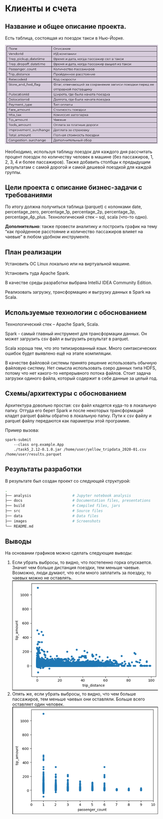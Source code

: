 # Клиенты и счета

## Название и общее описание проекта.
Есть таблица, состоящая из поездок такси в Нью-Йорке.

![Таблица](images/table.png)

Необходимо, используя таблицу поездок для каждого дня рассчитать процент поездок по количеству человек в машине (без пассажиров, 1, 2, 3, 4 и более пассажиров). Также добавить столбцы к предыдущим результатам с самой дорогой и самой дешевой поездкой для каждой группы.

## Цели проекта с описание бизнес-задачи с требованиями
По итогу должна получиться таблица (parquet) с колонками date, percentage_zero, percentage_1p, percentage_2p, percentage_3p, percentage_4p_plus. Технологический стек – sql, scala (что-то одно).

**Дополнительно**: также провести аналитику и построить график на тему “как пройденное расстояние и количество пассажиров влияет на чаевые” в любом удобном инструменте.

## План реализации
Установить ОС Linux локально или на виртуальной машине.

Установить туда Apache Spark.

В качестве среды разработки выбрана IntelliJ IDEA Community Edition.

Реализовать загрузку, трансформацию и выгрузку данных в Spark на Scala.

## Используемые технологии с обоснованием
Технологический стек – Apache Spark, Scala. 

Spark - самый главный инструмент для трансформации данных. Он может загрузить csv файл и выгрузить результат в parquet. 

Scala хороша тем, что это типизированный язык. Много синтаксических ошибок будет выявлено ещё на этапе компиляции.

В качестве файловой системы принято решение использовать обычную файловую систему. Нет смысла использовать озеро данных типа HDFS, потому что нет какого-то непрерывного потока файлов. Стоит задача загрузки одиного файла, который содержит в себе данные за целый год.

## Схемы/архитектуры с обоснованием
Архитектура довольно простая: csv файл кладется куда-то в локальную папку. Оттуда его берет Spark и после некоторых трансформаций кладет parquet файлы обратно в локальную папку. Пути к csv файлу и parquet файлу передаются как параметры этой программе.

Пример вызова:
```
spark-submit 
    --class org.example.App 
    ./task5_2.12-0.1.0.jar /home/user/yellow_tripdata_2020-01.csv /home/user/results.parquet
```


## Результаты разработки
В результате был создан проект со следующей структурой:
```bash
.
├── analysis                   # Jupyter notebook analysis
├── docs                       # Documentation files, presentations
├── build                      # Compiled files, jars
├── src                        # Source files
├── data                       # Data files
├── images                     # Screenshots
└── README.md
```

## Выводы
На основании графиков можно сделать следующие выводы:
1. Если убрать выбросы, то видно, что постепенно горка опускается. Значит чем больше дистанция поездки, тем меньше чаевые. Возможно, люди думают, что если много заплатить за поездку, то чаевых можно не оставлять.
![График1](images/trip_distance.png)
2. Опять же, если убрать выбросы, то видно, что чем больше пассажиров, тем меньше чаевых они оставляли. Больше всего оставляет один человек.
![График2](images/passenger_count.png)




